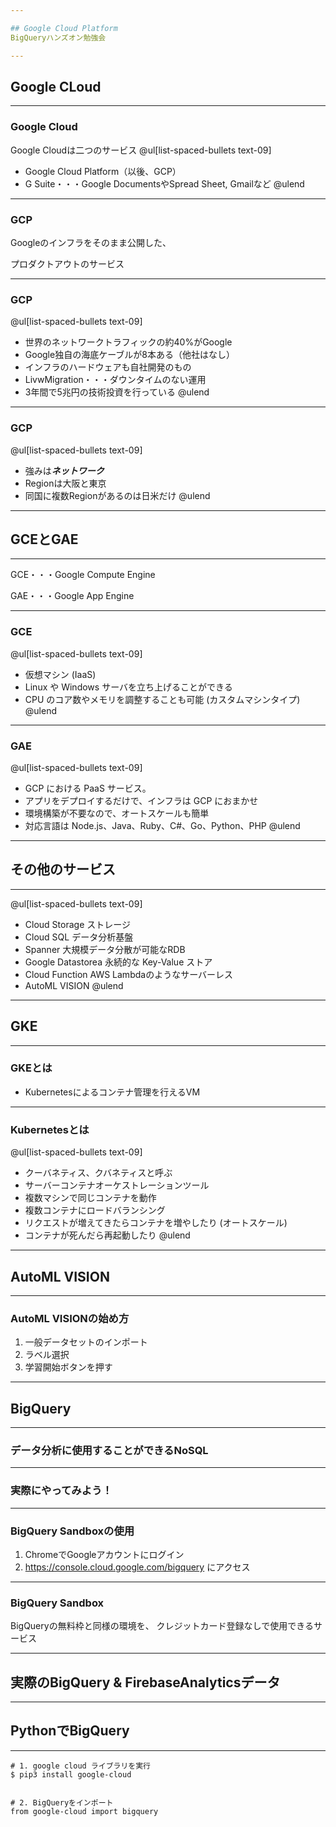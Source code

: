 ```yaml
---

## Google Cloud Platform
BigQueryハンズオン勉強会

---
```


## Google CLoud

---

### Google Cloud
Google Cloudは二つのサービス
@ul[list-spaced-bullets text-09]
- Google Cloud Platform（以後、GCP）
- G Suite・・・Google DocumentsやSpread Sheet, Gmailなど
@ulend

---

### GCP

Googleのインフラをそのまま公開した、

プロダクトアウトのサービス

---

### GCP
@ul[list-spaced-bullets text-09]
- 世界のネットワークトラフィックの約40%がGoogle
- Google独自の海底ケーブルが8本ある（他社はなし）
- インフラのハードウェアも自社開発のもの
- LivwMigration・・・ダウンタイムのない運用
- 3年間で5兆円の技術投資を行っている
@ulend

---

### GCP

@ul[list-spaced-bullets text-09]
- 強みは***ネットワーク***
- Regionは大阪と東京
- 同国に複数Regionがあるのは日米だけ
@ulend

---

## GCEとGAE

---

GCE・・・Google Compute Engine

GAE・・・Google App Engine

---

### GCE
@ul[list-spaced-bullets text-09]
- 仮想マシン (IaaS)
- Linux や Windows サーバを立ち上げることができる
- CPU のコア数やメモリを調整することも可能 (カスタムマシンタイプ)
@ulend

---

### GAE
@ul[list-spaced-bullets text-09]
- GCP における PaaS サービス。
- アプリをデプロイするだけで、インフラは GCP におまかせ
- 環境構築が不要なので、オートスケールも簡単
- 対応言語は Node.js、Java、Ruby、C#、Go、Python、PHP
@ulend

---

## その他のサービス

---

@ul[list-spaced-bullets text-09]
- Cloud Storage ストレージ
- Cloud SQL データ分析基盤
- Spanner 大規模データ分散が可能なRDB
- Google Datastorea 永続的な Key-Value ストア
- Cloud Function AWS Lambdaのようなサーバーレス
- AutoML VISION
@ulend

---

## GKE

---

### GKEとは
- Kubernetesによるコンテナ管理を行えるVM

---

### Kubernetesとは
@ul[list-spaced-bullets text-09]
- クーバネティス、クバネティスと呼ぶ
- サーバーコンテナオーケストレーションツール
- 複数マシンで同じコンテナを動作
- 複数コンテナにロードバランシング
- リクエストが増えてきたらコンテナを増やしたり (オートスケール)
- コンテナが死んだら再起動したり
@ulend

---

## AutoML VISION

---

### AutoML VISIONの始め方

1. 一般データセットのインポート
2. ラベル選択
3. 学習開始ボタンを押す

---

## BigQuery

---

### データ分析に使用することができるNoSQL

---

### 実際にやってみよう！

---

### BigQuery Sandboxの使用

1. ChromeでGoogleアカウントにログイン
2. https://console.cloud.google.com/bigquery にアクセス

---

### BigQuery Sandbox

BigQueryの無料枠と同様の環境を、
クレジットカード登録なしで使用できるサービス

---

## 実際のBigQuery & FirebaseAnalyticsデータ

---

## PythonでBigQuery

---


```
# 1. google cloud ライブラリを実行
$ pip3 install google-cloud


# 2. BigQueryをインポート
from google-cloud import bigquery
```


